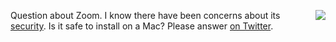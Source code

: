 <img src="http://scripting.com/images/2020/04/19/cameliaRedKidneyBeans.png" border="0" align="right">Question about Zoom. I know there have been concerns about its <a href="https://duckduckgo.com/?q=zoom+mac+security+issues&t=h_&ia=news">security</a>. Is it safe to install on a Mac? Please answer <a href="https://twitter.com/davewiner/status/1251851837898215424">on Twitter</a>. 
